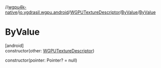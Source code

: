 //[wgpu4k-native](../../../../index.md)/[io.ygdrasil.wgpu.android](../../index.md)/[WGPUTextureDescriptor](../index.md)/[ByValue](index.md)/[ByValue](-by-value.md)

# ByValue

[android]\
constructor(other: [WGPUTextureDescriptor](../index.md))

constructor(pointer: Pointer? = null)